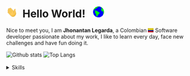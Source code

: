 # <img alt="Hi" width="30px" src="https://github.com/jzamora5/jzamora5/blob/main/assets/Hi.gif?raw=true" /> &nbsp;Hello World! &nbsp; <img alt="Earth" width="30px" src="https://github.com/jzamora5/jzamora5/blob/main/assets/Earth.gif?raw=true"/>

<p>Nice to meet you, I am <strong>Jhonantan Legarda</strong>, a Colombian <img src="https://github.com/steven-cruz/steven-cruz/blob/master/resources/colombia.jpg?raw=true" width="15px"> Software developer passionate about my work, I like to learn every day, face new challenges and have fun doing it.</p>

<img align="center" src="https://github-readme-stats.vercel.app/api?username=steven-cruz&show_icons=true" alt="Github stats" width="47%"/>
<img align="center" src="https://github-readme-stats.vercel.app/api/top-langs/?username=steven-cruz&layout=compact&langs_count=6" alt="Top Langs"/>
<br><br>
<details>
  <summary>Skills</summary>
  <p>JavaScript, Java, C#, C++, Python, PHP, HTML, CSS, SQL, Objective-C, Swift, C, C++, C, C#</p>
</details>